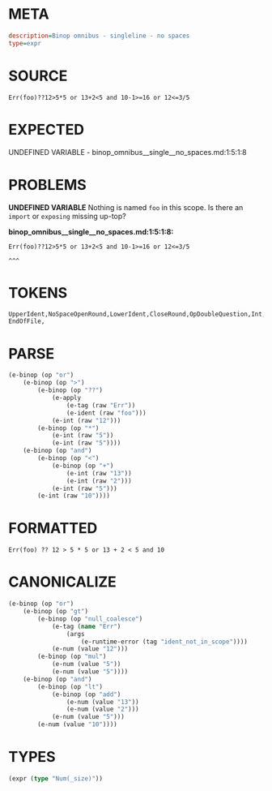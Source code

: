 # META
~~~ini
description=Binop omnibus - singleline - no spaces
type=expr
~~~
# SOURCE
~~~roc
Err(foo)??12>5*5 or 13+2<5 and 10-1>=16 or 12<=3/5
~~~
# EXPECTED
UNDEFINED VARIABLE - binop_omnibus__single__no_spaces.md:1:5:1:8
# PROBLEMS
**UNDEFINED VARIABLE**
Nothing is named `foo` in this scope.
Is there an `import` or `exposing` missing up-top?

**binop_omnibus__single__no_spaces.md:1:5:1:8:**
```roc
Err(foo)??12>5*5 or 13+2<5 and 10-1>=16 or 12<=3/5
```
    ^^^


# TOKENS
~~~zig
UpperIdent,NoSpaceOpenRound,LowerIdent,CloseRound,OpDoubleQuestion,Int,OpGreaterThan,Int,OpStar,Int,OpOr,Int,OpPlus,Int,OpLessThan,Int,OpAnd,Int,Int,OpGreaterThanOrEq,Int,OpOr,Int,OpLessThanOrEq,Int,OpSlash,Int,
EndOfFile,
~~~
# PARSE
~~~clojure
(e-binop (op "or")
	(e-binop (op ">")
		(e-binop (op "??")
			(e-apply
				(e-tag (raw "Err"))
				(e-ident (raw "foo")))
			(e-int (raw "12")))
		(e-binop (op "*")
			(e-int (raw "5"))
			(e-int (raw "5"))))
	(e-binop (op "and")
		(e-binop (op "<")
			(e-binop (op "+")
				(e-int (raw "13"))
				(e-int (raw "2")))
			(e-int (raw "5")))
		(e-int (raw "10"))))
~~~
# FORMATTED
~~~roc
Err(foo) ?? 12 > 5 * 5 or 13 + 2 < 5 and 10
~~~
# CANONICALIZE
~~~clojure
(e-binop (op "or")
	(e-binop (op "gt")
		(e-binop (op "null_coalesce")
			(e-tag (name "Err")
				(args
					(e-runtime-error (tag "ident_not_in_scope"))))
			(e-num (value "12")))
		(e-binop (op "mul")
			(e-num (value "5"))
			(e-num (value "5"))))
	(e-binop (op "and")
		(e-binop (op "lt")
			(e-binop (op "add")
				(e-num (value "13"))
				(e-num (value "2")))
			(e-num (value "5")))
		(e-num (value "10"))))
~~~
# TYPES
~~~clojure
(expr (type "Num(_size)"))
~~~
